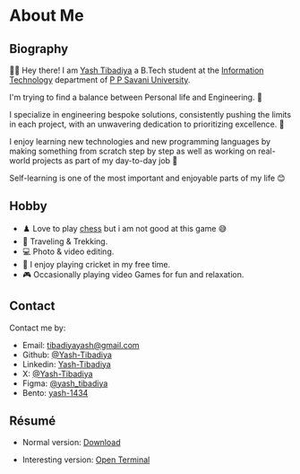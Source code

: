 # About Me

## Biography

👋🏻 Hey there! I am [Yash Tibadiya](https://mail.google.com/mail/?view=cm&fs=1&to=tibadiyayash@gmail.com) a B.Tech student at the [Information Technology](https://www.ppsu.ac.in/) department of [P P Savani University](https://www.ppsu.ac.in/).

I'm trying to find a balance between Personal life and Engineering. 👀

I specialize in engineering bespoke solutions, consistently pushing the limits in each project, with an unwavering dedication to prioritizing excellence. 🚀

I enjoy learning new technologies and new programming languages by making something from scratch step by step as well as working on real-world projects as part of my day-to-day job 💼

Self-learning is one of the most important and enjoyable parts of my life 😊

## Hobby

- ♟️ Love to play [chess](https://www.chess.com/member/younomore) but i am not good at this game 😅
- 🌄 Traveling & Trekking.
- 💻 Photo & video editing.
- 🏏 I enjoy playing cricket in my free time.
- 🎮 Occasionally playing video Games for fun and relaxation.

## Contact

Contact me by:

- Email: [tibadiyayash@gmail.com](https://mail.google.com/mail/?view=cm&fs=1&to=tibadiyayash@gmail.com)
- Github: [@Yash-Tibadiya](https://github.com/Yash-Tibadiya)
- Linkedin: [Yash-Tibadiya](https://www.linkedin.com/in/yash-tibadiya-51a972249)
- X: [@Yash-Tibadiya](https://x.com/Yash_Tibadiya)
- Figma: [@yash_tibadiya](https://www.figma.com/@yash_tibadiya)
- Bento: [yash-1434](https://bento.me/yash-1434)


## Résumé

- Normal version: [Download]()

- Interesting version: [Open Terminal]()